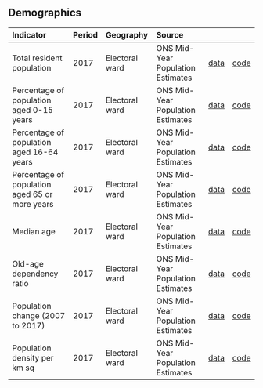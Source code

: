 ## Demographics

| Indicator     | Period        | Geography     | Source        | &nbsp;        | &nbsp;         |
|:------------- |:------------- |:------------- |:------------- |:------------- | :------------- |
| Total resident population | 2017 | Electoral ward | ONS Mid-Year Population Estimates | [data](data/total_resident_population.csv) | [code](code/total_resident_population.R) |
| Percentage of population aged 0-15 years | 2017 | Electoral ward | ONS Mid-Year Population Estimates | [data](data/population_0-15_years.csv) | [code](code/population_0-15_years.R) |
| Percentage of population aged 16-64 years | 2017 | Electoral ward | ONS Mid-Year Population Estimates | [data](data/population_16-64_years.csv) | [code](code/population_16-64_years.R) |
| Percentage of population aged 65 or more years | 2017 | Electoral ward | ONS Mid-Year Population Estimates | [data](data/population_65_or_more_years.csv) | [code](code/population_65_or_more_years.R) |
| Median age | 2017 | Electoral ward | ONS Mid-Year Population Estimates | [data](data/median_age.csv) | [code](R/median_age.R) |
| Old-age dependency ratio | 2017 | Electoral ward | ONS Mid-Year Population Estimates | [data](data/old_age_dependency_ratio.csv) | [code](code/old_age_dependency_ratio.R) |
| Population change (2007 to 2017) | 2017 | Electoral ward | ONS Mid-Year Population Estimates | [data](data/population_change.csv) | [code](code/population_change.R) |
| Population density per km sq | 2017 | Electoral ward | ONS Mid-Year Population Estimates | [data](data/population_density.csv) | [code](code/population_density.R) |

